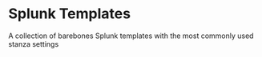 # Splunk Templates
A collection of barebones Splunk templates with the most commonly used stanza settings
